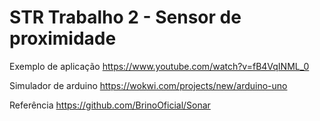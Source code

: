 # STR Trabalho 2 - Sensor de proximidade

Exemplo de aplicação
https://www.youtube.com/watch?v=fB4VqINML_0

Simulador de arduino
https://wokwi.com/projects/new/arduino-uno

Referência
https://github.com/BrinoOficial/Sonar
